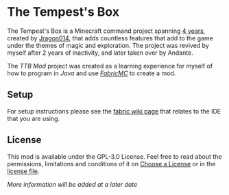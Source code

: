 # The Tempest's Box
The Tempest's Box is a Minecraft command project spanning [4 years](https://youtube.com/watch?v=BSuQ29kRXKU), created by [Jragon014](https://youtube.com/channel/UC_LBXGLs8Sa0opJHFVDVBqA), that adds countless features that add to the game under the themes of magic and exploration. The project was revived by myself after 2 years of inactivity, and later taken over by Andante.

The *TTB Mod* project was created as a learning experience for myself of how to program in *Java* and use [*FabricMC*](https://fabricmc.net) to create a mod.


## Setup
For setup instructions please see the [fabric wiki page](https://fabricmc.net/wiki/tutorial:setup) that relates to the IDE that you are using.

## License
This mod is available under the GPL-3.0 License. Feel free to read about the permissions, limitations and conditions of it on [Choose a License](https://choosealicense.com/licenses/gpl-3.0/) or in the [license file](LICENSE).

*More information will be added at a later date*